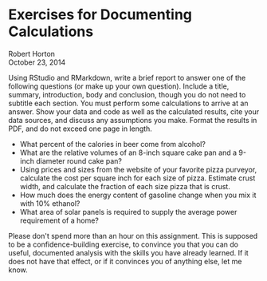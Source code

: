 # Exercises for Documenting Calculations
Robert Horton  
October 23, 2014  

Using RStudio and RMarkdown, write a brief report to answer one of the following questions (or make up your own question). Include a title, summary, introduction, body and conclusion, though you do not need to subtitle each section. You must perform some calculations to arrive at an answer. Show your data and code as well as the calculated results, cite your data sources, and discuss any assumptions you make. Format the results in PDF, and do not exceed one page in length.

* What percent of the calories in beer come from alcohol?
* What are the relative volumes of an 8-inch square cake pan and a 9-inch diameter round cake pan?
* Using prices and sizes from the website of your favorite pizza purveyor, calculate the cost per square inch for each size of pizza. Estimate crust width, and calculate the fraction of each size pizza that is crust.
* How much does the energy content of gasoline change when you mix it with 10% ethanol?
* What area of solar panels is required to supply the average power requirement of a home?

Please don't spend more than an hour on this assignment. This is supposed to be a confidence-building exercise, to convince you that you can do useful, documented analysis with the skills you have already learned. If it does not have that effect, or if it convinces you of anything else, let me know.
